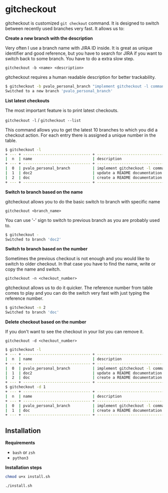 # gitcheckout

gitcheckout is customized `git checkout` command.
It is designed to switch between recently used branches very fast.
It allows us to:

**Create a new branch with the description**

Very often I use a branch name with JIRA ID inside. It is great as unique identifier and good reference, but you have to search for JIRA if you want to switch back to some branch. You have to do a extra slow step.

`gitcheckout -b <name> <description>`

gitcheckout requires a human readable description for better trackability.

```bash
$ gitcheckout -b pvalo_personal_branch "implement gitcheckout -l command"
Switched to a new branch 'pvalo_personal_branch'
```

**List latest checkouts**

The most important feature is to print latest checkouts.

`gitcheckout -l` / `gitcheckout --list`

This command allows you to get the latest 10 branches to which you did a checkout action. For each entry there is assigned a unique number in the table.

```bash
$ gitcheckout -l
+ --- + ------------------------------ + ---------------------------------------- +
|  n  | name                           | description                              |
+ --- + ------------------------------ + ---------------------------------------- +
|  0  | pvalo_personal_branch          | implement gitcheckout -l command         |
|  1  | doc2                           | update a README documentation            |
|  2  | doc                            | create a README documentation            |
+ --- + ------------------------------ + ---------------------------------------- +
```

**Switch to branch based on the name**

gitcheckout allows you to do the basic switch to branch with specific name

`gitcheckout <branch_name>`

You can use '-' sign to switch to previous branch as you are probably used to.

```bash
$ gitcheckout -
Switched to branch 'doc2'
```

**Switch to branch based on the number**

Sometimes the previous checkout is not enough and you would like to switch to older checkout.
In that case you have to find the name, write or copy the name and switch.

`gitcheckout -n <checkout_number>`

gitcheckout allows us to do it quicker. The reference number from table comes to play and you can do the switch very fast with just typing the reference number.

```bash
$ gitcheckout -n 2
Switched to branch 'doc'
```

**Delete checkout based on the number**

If you don't want to see the checkout in your list you can remove it.

`gitcheckout -d <checkout_number>`

```bash
$ gitcheckout -l
+ --- + ------------------------------ + ---------------------------------------- +
|  n  | name                           | description                              |
+ --- + ------------------------------ + ---------------------------------------- +
|  0  | pvalo_personal_branch          | implement gitcheckout -l command         |
|  1  | doc2                           | update a README documentation            |
|  2  | doc                            | create a README documentation            |
+ --- + ------------------------------ + ---------------------------------------- +
$ gitcheckout -d 1
+ --- + ------------------------------ + ---------------------------------------- +
|  n  | name                           | description                              |
+ --- + ------------------------------ + ---------------------------------------- +
|  0  | pvalo_personal_branch          | implement gitcheckout -l command         |
|  1  | doc                            | create a README documentation            |
+ --- + ------------------------------ + ---------------------------------------- +
```

## Installation

**Requirements**

- `bash` or `zsh`
- `python3`

**Installation steps**

```bash
chmod u+x install.sh
```

```bash
./install.sh
```
